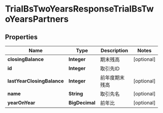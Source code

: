 

# TrialBsTwoYearsResponseTrialBsTwoYearsPartners


## Properties

| Name | Type | Description | Notes |
|------------ | ------------- | ------------- | -------------|
|**closingBalance** | **Integer** | 期末残高 |  [optional] |
|**id** | **Integer** | 取引先ID |  |
|**lastYearClosingBalance** | **Integer** | 前年度期末残高 |  [optional] |
|**name** | **String** | 取引先名 |  [optional] |
|**yearOnYear** | **BigDecimal** | 前年比 |  [optional] |



